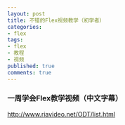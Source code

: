 ```yaml
---
layout: post
title: 不错的Flex视频教学（初学者）
categories:
- flex
tags:
- flex
- 教程
- 视频
published: true
comments: true
---
```

<p><h3>一周学会Flex教学视频（中文字幕）</h3>
<a href="http://www.riavideo.net/ODT/list.html" target="_blank">http://www.riavideo.net/ODT/list.html</a></p>

